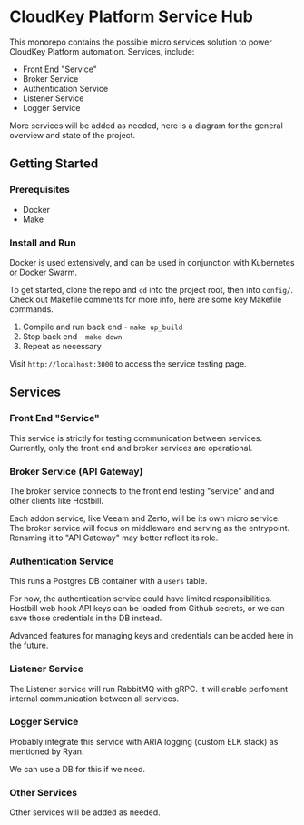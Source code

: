 # CloudKey Platform Service Hub

This monorepo contains the possible micro services solution to power CloudKey
Platform automation. Services, include:

- Front End "Service"
- Broker Service
- Authentication Service
- Listener Service
- Logger Service

More services will be added as needed, here is a diagram for the general
overview and state of the project.

## Getting Started

### Prerequisites

- Docker
- Make

### Install and Run

Docker is used extensively, and can be used in conjunction with Kubernetes or
Docker Swarm.

To get started, clone the repo and `cd` into the project root, then into
`config/`. Check out Makefile comments for more info, here are some key Makefile
commands.

1. Compile and run back end - `make up_build`
2. Stop back end - `make down`
3. Repeat as necessary

Visit `http://localhost:3000` to access the service testing page.

## Services

### Front End "Service"

This service is strictly for testing communication between services. Currently,
only the front end and broker services are operational.

### Broker Service (API Gateway)

The broker service connects to the front end testing "service" and and other
clients like Hostbill.

Each addon service, like Veeam and Zerto, will be its own micro service. The
broker service will focus on middleware and serving as the entrypoint. Renaming
it to "API Gateway" may better reflect its role.

### Authentication Service

This runs a Postgres DB container with a `users` table.

For now, the authentication service could have limited responsibilities.
Hostbill web hook API keys can be loaded from Github secrets, or we can save
those credentials in the DB instead.

Advanced features for managing keys and credentials can be added here in the
future.

### Listener Service

The Listener service will run RabbitMQ with gRPC. It will enable perfomant
internal communication between all services.

### Logger Service

Probably integrate this service with ARIA logging (custom ELK stack) as
mentioned by Ryan.

We can use a DB for this if we need.

### Other Services

Other services will be added as needed.
